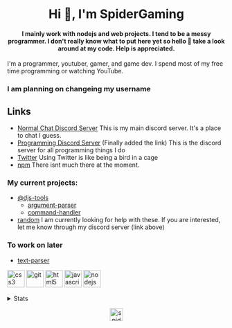 <h1 align="center">Hi 👋, I'm SpiderGaming</h1>
<h4 align="center">I mainly work with nodejs and web projects. I tend to be a messy programmer. 
I don't really know what to put here yet so hello 👋 take a look around at my code. Help is appreciated.</h4>
<p>I'm a programmer, youtuber, gamer, and game dev. I spend most of my free time programming or watching YouTube.</p>

### I am planning on changeing my username

## Links
- [Normal Chat Discord Server](https://discord.gg/gRMbZyU) This is my main discord server. It's a place to chat I guess. 
- [Programming Discord Server](https://discord.gg/6kFYJAP) (Finally added the link) This is the discord server for all programming things I do
- [Twitter](https://twitter.com/SpiderGaming0) Using Twitter is like being a bird in a cage
- [npm](https://www.npmjs.com/~spidergaming) There isnt much there at the moment.

### My current projects:
- [@djs-tools](https://github.com/djs-tools)
  - [argument-parser](https://github.com/djs-tools/argument-parser)
  - [command-handler](https://github.com/djs-tools/command-handler)
- [random](../../../random)
I am currently looking for help with these. If you are interested, let me know through my discord server (link above)

### To work on later
- [text-parser](../../../text-parser)

<p align="left">
  <img src="https://devicons.github.io/devicon/devicon.git/icons/css3/css3-original-wordmark.svg" alt="css3" width="40" height="40"/>
  <img src="https://www.vectorlogo.zone/logos/git-scm/git-scm-icon.svg" alt="git" width="40" height="40"/>
  <img src="https://devicons.github.io/devicon/devicon.git/icons/html5/html5-original-wordmark.svg" alt="html5" width="40" height="40"/>
  <img src="https://devicons.github.io/devicon/devicon.git/icons/javascript/javascript-original.svg" alt="javascript" width="40" height="40"/>
  <img src="https://devicons.github.io/devicon/devicon.git/icons/nodejs/nodejs-original-wordmark.svg" alt="nodejs" width="40" height="40"/>
</p>
<details>
<summary>Stats</summary>
<br>
<p align="center">
  <img src="https://komarev.com/ghpvc/?username=spidergaming0" alt="spidergaming0" />
</p>
<p><img align="left" src="https://github-readme-stats.vercel.app/api/top-langs/?username=spidergaming0&hide=html&theme=dark" alt="spidergaming0"/></p>
<p>&nbsp;<img align="center" src="https://github-readme-stats.vercel.app/api?username=spidergaming0&show_icons=true&theme=dark" alt="spidergaming0" /></p>
</details>

<p align="center"> 
<a href="https://twitter.com/SpiderGaming0" target="blank"><img align="center" src="https://cdn.jsdelivr.net/npm/simple-icons@3.0.1/icons/twitter.svg" alt="spidergaming0" height="30" width="30" /></a>
</p>

